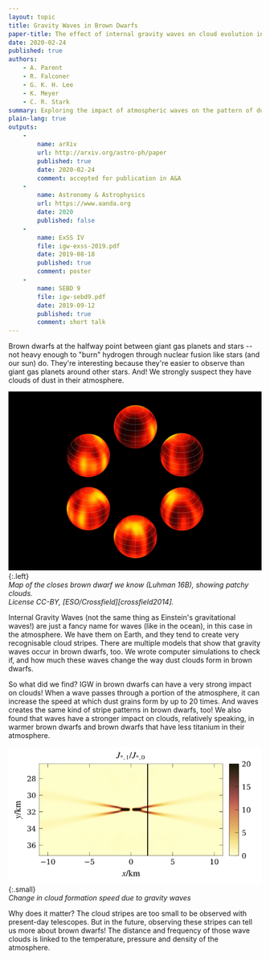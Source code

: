 ```yaml
---
layout: topic
title: Gravity Waves in Brown Dwarfs
paper-title: The effect of internal gravity waves on cloud evolution in sub-stellar atmospheres
date: 2020-02-24
published: true
authors:
    - A. Parent
    - R. Falconer
    - G. K. H. Lee
    - K. Meyer
    - C. R. Stark
summary: Exploring the impact of atmospheric waves on the pattern of dust clouds in the atmosphere of brown dwarfs.
plain-lang: true
outputs:
    -
        name: arXiv
        url: http://arxiv.org/astro-ph/paper
        published: true
        date: 2020-02-24
        comment: accepted for publication in A&A
    -
        name: Astronomy & Astrophysics
        url: https://www.aanda.org
        date: 2020
        published: false
    -
        name: ExSS IV
        file: igw-exss-2019.pdf
        date: 2019-08-18
        published: true
        comment: poster
    -
        name: SEBD 9
        file: igw-sebd9.pdf
        date: 2019-09-12
        published: true
        comment: short talk
---
```

Brown dwarfs at the halfway point between giant gas planets and stars -- not heavy enough to "burn" hydrogen through nuclear fusion like stars (and our sun) do. They're interesting because they're easier to observe than giant gas planets around other stars. And! We strongly suspect they have clouds of dust in their atmosphere.

![Surface map of the Luhman 16B brown dwarf. Credit ESO/Crossfield.][lu16b]{:.left}  
*Map of the closes brown dwarf we know (Luhman 16B), showing patchy clouds.  
License CC-BY, [ESO/Crossfield][crossfield2014].*

Internal Gravity Waves (not the same thing as Einstein's gravitational waves!) are just a fancy name for waves (like in the ocean), in this case in the atmosphere. We have them on Earth, and they tend to create very recognisable cloud stripes. There are multiple models that show that gravity waves occur in brown dwarfs, too. We wrote computer simulations to check if, and how much these waves change the way dust clouds form in brown dwarfs.

So what did we find? IGW in brown dwarfs can have a very strong impact on clouds! When a wave passes through a portion of the atmosphere, it can increase the speed at which dust grains form by up to 20 times. And waves creates the same kind of stripe patterns in brown dwarfs, too! We also found that waves have a stronger impact on clouds, relatively speaking, in warmer brown dwarfs and brown dwarfs that have less titanium in their atmosphere.

![gravity waves clouds][nucl]{:.small}  
*Change in cloud formation speed due to gravity waves*

Why does it matter? The cloud stripes are too small to be observed with present-day telescopes. But in the future, observing these stripes can tell us more about brown dwarfs! The distance and frequency of those wave clouds is linked to the temperature, pressure and density of the atmosphere.


 [lu16b]: /static/media/research/igw/luhman16b.jpg
 [nucl]: /static/media/research/igw/stripes.png
 [param]: /static/media/research/igw/param.png
